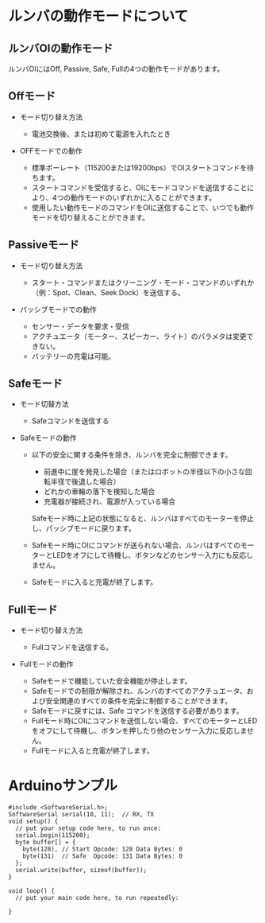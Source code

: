# ルンバの動作モードについて

## ルンバOIの動作モード

ルンバOIにはOff, Passive, Safe, Fullの4つの動作モードがあります。

## Offモード

* モード切り替え方法
  * 電池交換後、または初めて電源を入れたとき
  
* OFFモードでの動作
  * 標準ボーレート（115200または19200bps）でOIスタートコマンドを待ちます。
  * スタートコマンドを受信すると、OIにモードコマンドを送信することにより、4つの動作モードのいずれかに入ることができます。
  * 使用したい動作モードのコマンドをOIに送信することで、いつでも動作モードを切り替えることができます。

## Passiveモード

* モード切り替え方法
  * スタート・コマンドまたはクリーニング・モード・コマンドのいずれか（例：Spot、Clean、Seek Dock）を送信する。

* パッシブモードでの動作
  * センサー・データを要求・受信
  * アクチュエータ（モーター、スピーカー、ライト）のパラメタは変更できない。
  * バッテリーの充電は可能。

## Safeモード

* モード切替方法
  * Safeコマンドを送信する
  
* Safeモードの動作
  * 以下の安全に関する条件を除き、ルンバを完全に制御できます。
    - 前進中に崖を発見した場合（またはロボットの半径以下の小さな回転半径で後退した場合）
    - どれかの車輪の落下を検知した場合
    - 充電器が接続され、電源が入っている場合

    Safeモード時に上記の状態になると、ルンバはすべてのモーターを停止し、パッシブモードに戻ります。
  * Safeモード時にOIにコマンドが送られない場合、ルンバはすべてのモーターとLEDをオフにして待機し、ボタンなどのセンサー入力にも反応しません。
  * Safeモードに入ると充電が終了します。

## Fullモード

* モード切り替え方法
  * Fullコマンドを送信する。
  
* Fullモードの動作
  * Safeモードで機能していた安全機能が停止します。
  * Safeモードでの制限が解除され、ルンバのすべてのアクチュエータ、および安全関連のすべての条件を完全に制御することができます。
  * Safeモードに戻すには、Safe コマンドを送信する必要があります。
  * Fullモード時にOIにコマンドを送信しない場合、すべてのモーターとLEDをオフにして待機し、ボタンを押したり他のセンサー入力に反応しません。
  * Fullモードに入ると充電が終了します。

# Arduinoサンプル

```
#include <SoftwareSerial.h>;
SoftwareSerial serial(10, 11);  // RX, TX
void setup() {
  // put your setup code here, to run once:
  serial.begin(115200);
  byte buffer[] = {
    byte(128), // Start Opcode: 128 Data Bytes: 0
    byte(131)  // Safe  Opcode: 131 Data Bytes: 0 
  };
  serial.write(buffer, sizeof(buffer));
}

void loop() {
  // put your main code here, to run repeatedly:

}
```